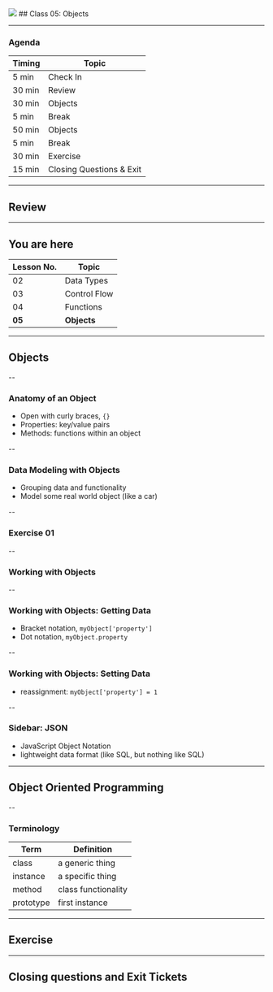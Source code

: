 

<img src="https://ga-core.s3.amazonaws.com/production/uploads/program/default_image/5225/JS-logo-official.png" style="max-width: 100px; border: none; box-shadow: none" />
## Class 05: Objects

---
### Agenda
| Timing | Topic                                    |
| ------ | ---------------------------------------- |
| 5  min | Check In                                 |
| 30 min | Review                                   |
| 30 min | Objects                                  |
| 5  min | Break                                    |
| 50 min | Objects                                  |
| 5  min | Break                                    |
| 30 min | Exercise                                 |
| 15 min | Closing Questions & Exit                 |

---
## Review

---
## You are here

| Lesson No. | Topic             |
| ---------- | -------           |
|     02     |   Data Types      |
|     03     |   Control Flow    |
|     04     |   Functions       |
|   **05**   | **Objects**       |

---
## Objects

--
### Anatomy of an Object
- Open with curly braces, `{}`
- Properties: key/value pairs
- Methods: functions within an object

--
### Data Modeling with Objects
- Grouping data and functionality
- Model some real world object (like a car)

--
### Exercise 01

--
### Working with Objects

--
### Working with Objects: Getting Data
- Bracket notation, `myObject['property']`
- Dot notation, `myObject.property`

--
### Working with Objects: Setting Data
- reassignment: `myObject['property'] = 1`

--
### Sidebar: JSON
- JavaScript Object Notation
- lightweight data format (like SQL, but nothing like SQL)

---
## Object Oriented Programming

--
### Terminology
|  Term       |  Definition         |
| ------      | ------------------- |
| class       | a generic thing     |
| instance    | a specific thing    |
| method      | class functionality |
| prototype   | first instance      |

---
## Exercise

---
## Closing questions and Exit Tickets
